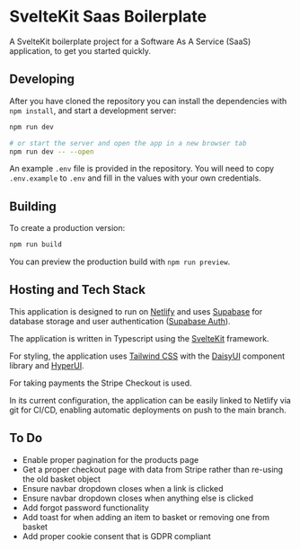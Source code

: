 # SvelteKit Saas Boilerplate

A SvelteKit boilerplate project for a Software As A Service (SaaS) application, to get you started quickly.

## Developing

After you have cloned the repository you can install the dependencies with `npm install`, and start a development server:

```bash
npm run dev

# or start the server and open the app in a new browser tab
npm run dev -- --open
```

An example `.env` file is provided in the repository. You will need to copy `.env.example` to `.env` and fill in the values with your own credentials.

## Building

To create a production version:

```bash
npm run build
```

You can preview the production build with `npm run preview`.

## Hosting and Tech Stack

This application is designed to run on [Netlify](https://www.netlify.com/) and uses [Supabase](https://supabase.io/) for database storage and user authentication ([Supabase Auth](https://supabase.com/auth)).

The application is written in Typescript using the [SvelteKit](https://kit.svelte.dev/) framework.

For styling, the application uses [Tailwind CSS](https://tailwindcss.com/) with the [DaisyUI](https://daisyui.com/) component library and [HyperUI](https://www.hyperui.dev/).

For taking payments the Stripe Checkout is used.

In its current configuration, the application can be easily linked to Netlify via git for CI/CD, enabling automatic deployments on push to the main branch.

## To Do

- Enable proper pagination for the products page
- Get a proper checkout page with data from Stripe rather than re-using the old basket object
- Ensure navbar dropdown closes when a link is clicked
- Ensure navbar dropdown closes when anything else is clicked
- Add forgot password functionality
- Add toast for when adding an item to basket or removing one from basket
- Add proper cookie consent that is GDPR compliant
